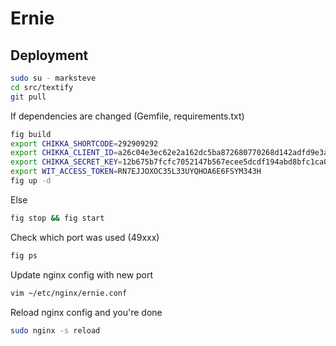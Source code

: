 # Ernie

## Deployment

```bash
sudo su - marksteve
cd src/textify
git pull
```

If dependencies are changed (Gemfile, requirements.txt)
```bash
fig build
export CHIKKA_SHORTCODE=292909292
export CHIKKA_CLIENT_ID=a26c04e3ec62e2a162dc5ba872680770268d142adfd9e3a5692bd23b5f9a934c
export CHIKKA_SECRET_KEY=12b675b7fcfc7052147b567ecee5dcdf194abd8bfc1ca07d872ffe76976ea6bc
export WIT_ACCESS_TOKEN=RN7EJJOXOC35L33UYQHOA6E6FSYM343H
fig up -d
```

Else
```bash
fig stop && fig start
```

Check which port was used (49xxx)
```bash
fig ps
```

Update nginx config with new port
```bash
vim ~/etc/nginx/ernie.conf
```

Reload nginx config and you're done
```bash
sudo nginx -s reload
```

